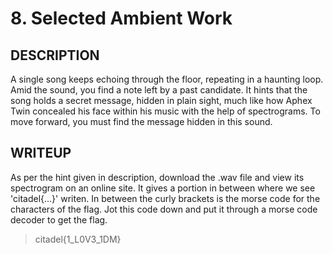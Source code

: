 # 8. Selected Ambient Work

  ## DESCRIPTION
  A single song keeps echoing through the floor, repeating in a haunting loop. Amid the sound, you find a note left by a past candidate. It hints that the song holds a secret message, hidden in plain sight, much like how Aphex Twin concealed his face within his music with the help of spectrograms. To move forward, you must find the message hidden in this sound.

  ## WRITEUP
  As per the hint given in description, download the .wav file and view its spectrogram on an online site. It gives a portion in between where we see 'citadel{...}' writen. In between the curly brackets is the morse code for the characters of the flag. Jot this code down and put it through a morse code decoder to get the flag.
 >citadel{1_L0V3_1DM}